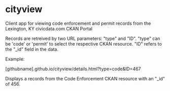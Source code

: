 cityview
========

Client app for viewing code enforcement and permit records from the Lexington, KY civicdata.com CKAN Portal

Records are retreived by two URL parameters: "type" and "ID". "type" can be 'code' or 'permit' to select the respective CKAN resource. "ID" refers to the "_id" field in the data.

Example:

[githubname].github.io/cityview/details.html?type=code&ID=467

Displays a records from the Code Enforcement CKAN resource with an "_id" of 456.
